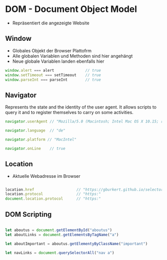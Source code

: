 # DOM - Document Object Model

- Repräsentiert die angezeigte Website

## Window

- Globales Objekt der Browser Plattofrm
- Alle globalen Variablen und Methoden sind hier angehängt
- Neue globale Variablen landen ebenfalls hier

```javascript
window.alert === alert              // true
window.setTimeout === setTimeout    // true
window.parseInt === parseInt        // true
```

## Navigator

Represents the state and the identity of the user agent. It allows scripts to query it and to register themselves to carry on some activities.

```javascript
navigator.userAgent // "Mozilla/5.0 (Macintosh; Intel Mac OS X 10.15; rv:104.0) Gecko/20100101 Firefox/104.0"

navigator.language  // "de"

navigator.platform // "MacIntel"

navigator.onLine    // true
```

## Location

- Aktuelle Webadresse im Browser

```javascript

location.href                   // "https://gburkert.github.io/selectors/"
location.protocol               // "https:"
document.location.protocol      // "https:"
```

## DOM Scripting

```javascript

let aboutus = document.getElementById("aboutus")
let aboutLinks = document.getElementsByTagName("a")

let aboutImportant = aboutus.getElementyByClassName("important")

let navLinks = document.querySelectorAll("nav a")
```
